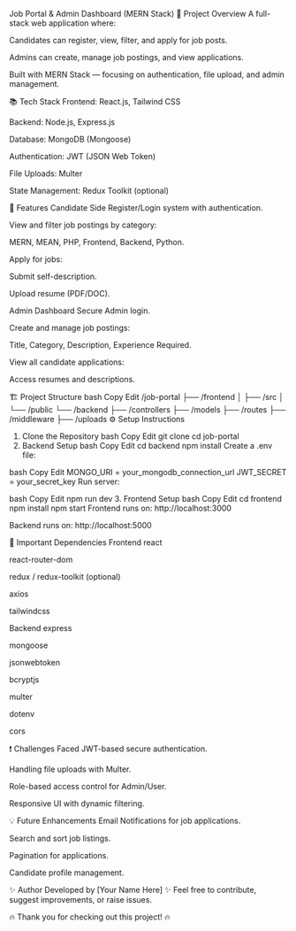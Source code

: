 Job Portal & Admin Dashboard (MERN Stack)
🚀 Project Overview
A full-stack web application where:

Candidates can register, view, filter, and apply for job posts.

Admins can create, manage job postings, and view applications.

Built with MERN Stack — focusing on authentication, file upload, and admin management.

📚 Tech Stack
Frontend: React.js, Tailwind CSS

Backend: Node.js, Express.js

Database: MongoDB (Mongoose)

Authentication: JWT (JSON Web Token)

File Uploads: Multer

State Management: Redux Toolkit (optional)

🎯 Features
Candidate Side
Register/Login system with authentication.

View and filter job postings by category:

MERN, MEAN, PHP, Frontend, Backend, Python.

Apply for jobs:

Submit self-description.

Upload resume (PDF/DOC).

Admin Dashboard
Secure Admin login.

Create and manage job postings:

Title, Category, Description, Experience Required.

View all candidate applications:

Access resumes and descriptions.

🏗️ Project Structure
bash
Copy
Edit
/job-portal
  ├── /frontend
  │     ├── /src
  │     └── /public
  └── /backend
        ├── /controllers
        ├── /models
        ├── /routes
        ├── /middleware
        ├── /uploads
⚙️ Setup Instructions
1. Clone the Repository
bash
Copy
Edit
git clone <repository-link>
cd job-portal
2. Backend Setup
bash
Copy
Edit
cd backend
npm install
Create a .env file:

bash
Copy
Edit
MONGO_URI = your_mongodb_connection_url
JWT_SECRET = your_secret_key
Run server:

bash
Copy
Edit
npm run dev
3. Frontend Setup
bash
Copy
Edit
cd frontend
npm install
npm start
Frontend runs on: http://localhost:3000

Backend runs on: http://localhost:5000

📂 Important Dependencies
Frontend
react

react-router-dom

redux / redux-toolkit (optional)

axios

tailwindcss

Backend
express

mongoose

jsonwebtoken

bcryptjs

multer

dotenv

cors

❗ Challenges Faced
JWT-based secure authentication.

Handling file uploads with Multer.

Role-based access control for Admin/User.

Responsive UI with dynamic filtering.

💡 Future Enhancements
Email Notifications for job applications.

Search and sort job listings.

Pagination for applications.

Candidate profile management.

✨ Author
Developed by [Your Name Here] ✨
Feel free to contribute, suggest improvements, or raise issues.

🔥 Thank you for checking out this project! 🔥
